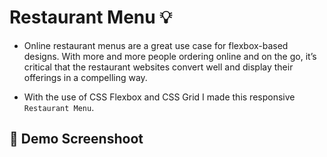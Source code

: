 # Restaurant Menu :bulb:

- Online restaurant menus are a great use case for flexbox-based designs. With more and more people ordering online and on the go, it’s critical that the restaurant websites convert well and display their offerings in a compelling way.

- With the use of CSS Flexbox and CSS Grid I made this responsive `Restaurant Menu`.

## :camera_flash: Demo Screenshoot

